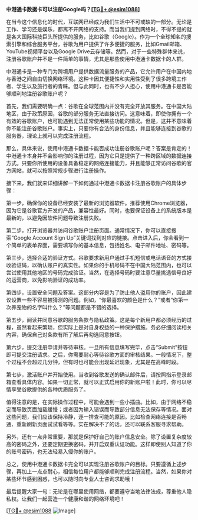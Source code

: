 **中港通卡数据卡可以注册Google吗？[[TG💪+ @esim1088](https://t.me/s/esim1088)]**

在当今这个信息化的时代，互联网已经成为我们生活中不可或缺的一部分。无论是工作、学习还是娱乐，都离不开网络的支持。而当我们提到网络时，不得不提的就是各大国际科技巨头所提供的服务，比如谷歌（Google）。作为一个全球知名的搜索引擎和综合服务平台，谷歌为用户提供了许多便捷的服务，比如Gmail邮箱、YouTube视频平台以及Google Drive云存储等。然而，对于一些特殊群体来说，注册谷歌账户并不是一件简单的事情，尤其是那些使用中港通卡数据卡的人群。

中港通卡是一种专门为跨境用户提供数据流量服务的产品，它允许用户在中国内地与香港之间自由切换网络环境。这种卡因其便捷性和实用性受到了很多跨境工作者、学生以及旅行者的青睐。但与此同时，也有不少人担心，使用中港通卡是否能够顺利地注册谷歌账户呢？

首先，我们需要明确一点：谷歌在全球范围内并没有完全开放其服务。在中国大陆地区，由于政策原因，谷歌的部分服务无法直接访问。这意味着，即使你拥有一个有效的谷歌账户，也可能遇到无法正常使用某些功能的情况。但是，这并不意味着你不能注册谷歌账户。事实上，只要你有合法的身份信息，并且能够连接到谷歌的服务器，理论上就可以完成注册流程。

那么，具体来说，使用中港通卡数据卡能否成功注册谷歌账户呢？答案是肯定的！中港通卡本身并不会影响你的注册过程，因为它只是提供了一种跨区域的数据连接方式。只要你所使用的设备具备稳定的网络连接能力，并且能够正常访问谷歌的官方网站，就可以按照常规步骤进行注册操作。

接下来，我们就来详细讲解一下如何通过中港通卡数据卡注册谷歌账户的具体步骤：

第一步，确保你的设备已经安装了最新的浏览器软件。推荐使用Chrome浏览器，因为它是谷歌官方开发的产品，兼容性最好。同时，也要保证设备上的系统版本是最新的，以避免因软件问题导致注册失败。

第二步，打开浏览器并访问谷歌账户注册页面。通常情况下，你可以直接搜索“Google Account Sign Up”关键词找到对应的链接。点击进入后，你会看到一个简单的表单界面，需要填写你的基本信息，包括姓名、电子邮件地址、密码等。

第三步，选择合适的验证方式。谷歌要求新用户通过手机短信或电话语音的方式接收验证码，以确认账户的真实性。如果你的手机号码不在中国大陆范围内，也可以尝试使用其他地区的号码完成验证。当然，在选择号码时要注意尽量挑选信号良好的运营商，以免影响验证的成功率。

第四步，设置安全问题及答案。这部分内容是为了防止他人盗用你的账户，因此建议设置一些不容易被猜测的问题。例如，“你最喜欢的颜色是什么？”或者“你第一次养宠物的名字叫什么？”等问题都是不错的选择。

第五步，阅读并同意谷歌的服务条款与隐私政策。这是每个新用户都必须经历的过程，虽然看起来繁琐，但实际上是对自身权益的一种保护措施。务必仔细阅读相关内容，确保自己对条款有所了解后再勾选同意按钮。

第六步，提交注册申请并等待审核。一旦所有信息填写完毕，点击“Submit”按钮即可提交注册请求。之后，你需要耐心等待谷歌方面的审核结果。一般情况下，整个过程不会超过几分钟，但有时也可能会出现延迟现象，尤其是在高峰时段。

第七步，激活账户并开始使用。当收到谷歌发送的确认邮件后，请按照指示登录邮箱查看具体内容。如果一切正常，就可以正式启用你的新账户啦！此时，你可以尽情享受谷歌提供的各种优质服务了。

值得注意的是，在实际操作过程中，可能会遇到一些小插曲。比如，由于网络不稳定而导致页面加载缓慢；或者因为输入错误而导致部分信息无法保存等情况。面对这些问题，我们应该保持冷静，逐一排查可能的原因。比如检查网络连接是否畅通、重新刷新页面试试看等等。实在解决不了的话，还可以联系客服寻求帮助。

另外，还有一点非常重要，那就是保护好自己的账户信息安全。除了设置复杂度较高的密码之外，还要定期更换密码，并开启双重认证功能。这样即使别人知道了你的账号密码，也无法轻易入侵你的账户。

总之，使用中港通卡数据卡完全可以实现注册谷歌账户的目标。只要遵循上述步骤，再加上一点点耐心，相信每位用户都能够顺利完成注册流程。当然，如果你对某些环节感到困惑，也可以随时向专业人士咨询求助哦！

最后提醒大家一句：无论是在哪里使用网络，都要遵守当地法律法规，尊重他人隐私权。让我们一起营造一个健康和谐的网络环境吧！

[[TG💪+ @esim1088](https://t.me/s/esim1088) ![Image](https://i.postimg.cc/4NQfJmqS/Snipaste-2025-05-13-00-14-12.png)]